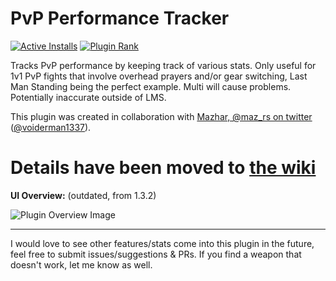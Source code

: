 # PvP Performance Tracker
[![Active Installs](http://img.shields.io/endpoint?url=https://i.pluginhub.info/shields/installs/plugin/pvp-performance-tracker)](https://runelite.net/plugin-hub/Matsyir) [![Plugin Rank](http://img.shields.io/endpoint?url=https://i.pluginhub.info/shields/rank/plugin/pvp-performance-tracker)](https://runelite.net/plugin-hub)

Tracks PvP performance by keeping track of various stats. Only useful for 1v1 PvP fights that involve overhead prayers and/or gear switching, Last Man Standing being the perfect example. Multi will cause problems. Potentially inaccurate outside of LMS. 

This plugin was created in collaboration with [Mazhar, @maz_rs on twitter](https://twitter.com/maz_rs) ([@voiderman1337](https://github.com/voiderman1337)).
# Details have been moved to [the wiki](https://github.com/Matsyir/pvp-performance-tracker/wiki)

**UI Overview:** (outdated, from 1.3.2)

![Plugin Overview Image](https://i.imgur.com/CRYaV6V.png)

-------------------------------
I would love to see other features/stats come into this plugin in the future, feel free to submit issues/suggestions & PRs. If you find a weapon that doesn't work, let me know as well.